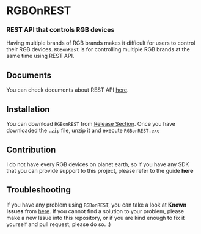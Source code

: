# RGBOnREST
### REST API that controls RGB devices
Having multiple brands of RGB brands makes it difficult for users to control their RGB devices. `RGBonRest` is for controlling multiple RGB brands at the same time using REST API.

## Documents
You can check documents about REST API [here](https://github.com/gooday2die/RgbOnRest/blob/main/GitHub/api_docs/README.md).

## Installation
You can download `RGBonREST` from [Release Section](https://github.com/gooday2die/RgbOnRest/releases). Once you have downloaded the `.zip` file, unzip it and execute `RGBonREST.exe`

## Contribution
I do not have every RGB devices on planet earth, so if you have any SDK that you can provide support to this project, please refer to the guide **here**

## Troubleshooting
If you have any problem using `RGBonREST`, you can take a look at **Known Issues** from [here](https://github.com/gooday2die/RgbOnRest/blob/main/GitHub/KnownIssues.md). If you cannot find a solution to your problem, please make a new Issue into this repository, or if you are kind enough to fix it yourself and pull request, please do so. :)
